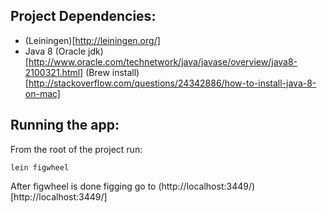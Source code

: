 ## Project Dependencies:

- (Leiningen)[http://leiningen.org/]
- Java 8
  (Oracle jdk)[http://www.oracle.com/technetwork/java/javase/overview/java8-2100321.html]
  (Brew install)[http://stackoverflow.com/questions/24342886/how-to-install-java-8-on-mac]

## Running the app:

From the root of the project run:

```
lein figwheel
```

After figwheel is done figging go to (http://localhost:3449/)[http://localhost:3449/]
